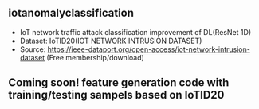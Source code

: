 ## iotanomalyclassification 
- IoT network traffic attack classification improvement of DL(ResNet 1D)
- Dataset: IoTID20(IOT NETWORK INTRUSION DATASET)
- Source: https://ieee-dataport.org/open-access/iot-network-intrusion-dataset (Free membership/download)

## Coming soon! feature generation code with training/testing sampels based on IoTID20

